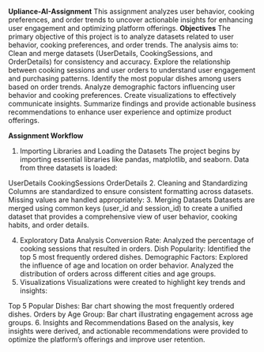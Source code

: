 **Upliance-AI-Assignment**
This assignment analyzes user behavior, cooking preferences, and order trends to uncover actionable insights for enhancing user engagement and optimizing platform offerings.
**Objectives**
The primary objective of this project is to analyze datasets related to user behavior, cooking
preferences, and order trends. The analysis aims to:
 Clean and merge datasets (UserDetails, CookingSessions, and OrderDetails) for consistency
and accuracy.
 Explore the relationship between cooking sessions and user orders to
understand user engagement and purchasing patterns.
 Identify the most popular dishes among users based on order trends.
 Analyze demographic factors influencing user behavior and cooking
preferences.
 Create visualizations to effectively communicate insights.
  Summarize findings and provide actionable business recommendations to
enhance user experience and optimize product offerings.

**Assignment Workflow**
1. Importing Libraries and Loading the Datasets
The project begins by importing essential libraries like pandas, matplotlib, and seaborn. Data from three datasets is loaded:

UserDetails
CookingSessions
OrderDetails
2. Cleaning and Standardizing
Columns are standardized to ensure consistent formatting across datasets.
Missing values are handled appropriately:
3. Merging Datasets
Datasets are merged using common keys (user_id and session_id) to create a unified dataset that provides a comprehensive view of user behavior, cooking habits, and order details.

4. Exploratory Data Analysis
Conversion Rate: Analyzed the percentage of cooking sessions that resulted in orders.
Dish Popularity: Identified the top 5 most frequently ordered dishes.
Demographic Factors:
Explored the influence of age and location on order behavior.
Analyzed the distribution of orders across different cities and age groups.
5. Visualizations
Visualizations were created to highlight key trends and insights:

Top 5 Popular Dishes: Bar chart showing the most frequently ordered dishes.
Orders by Age Group: Bar chart illustrating engagement across age groups.
6. Insights and Recommendations
Based on the analysis, key insights were derived, and actionable recommendations were provided to optimize the platform’s offerings and improve user retention.


